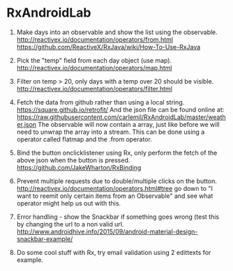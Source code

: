 # RxAndroidLab

1. Make days into an observable and show the list using the observable.
http://reactivex.io/documentation/operators/from.html
https://github.com/ReactiveX/RxJava/wiki/How-To-Use-RxJava

2. Pick the "temp" field from each day object (use map).
http://reactivex.io/documentation/operators/map.html

3. Filter on temp > 20, only days with a temp over 20 should be visible.
http://reactivex.io/documentation/operators/filter.html


4. Fetch the data from github rather than using a local string.
https://square.github.io/retrofit/
And the json file can be found online at:
https://raw.githubusercontent.com/carlemil/RxAndroidLab/master/weather.json
The observable will now contain a array, just like before we will need to unwrap the array into a stream. This can be done using a operator called flatmap and the .from operator.

5. Bind the button onclicklistener using Rx, only perform the fetch of the above json when the button is pressed.
https://github.com/JakeWharton/RxBinding

6. Prevent multiple requests due to double/multiple clicks on the button.
http://reactivex.io/documentation/operators.html#tree go down to "I want to reemit only certain items from an Observable" and see what operator might help us out with this.

7. Error handling - show the Snackbar if something goes wrong (test this by changing the url to a non valid url.
http://www.androidhive.info/2015/09/android-material-design-snackbar-example/

8. Do some cool stuff with Rx, try email validation using 2 edittexts for example.
